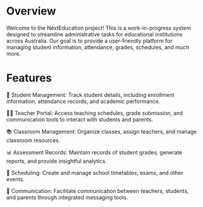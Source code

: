 # Overview
Welcome to the NextEducation project! This is a work-in-progress system designed to streamline administrative tasks for educational institutions across Australia. Our goal is to provide a user-friendly platform for managing student information, attendance, grades, schedules, and much more.

# Features

📝 Student Management: Track student details, including enrollment information, attendance records, and academic performance.

👩‍🏫 Teacher Portal: Access teaching schedules, grade submission, and communication tools to interact with students and parents.

📚 Classroom Management: Organize classes, assign teachers, and manage classroom resources.

📊 Assessment Records: Maintain records of student grades, generate reports, and provide insightful analytics.

📅 Scheduling: Create and manage school timetables, exams, and other events.

💬 Communication: Facilitate communication between teachers, students, and parents through integrated messaging tools.
